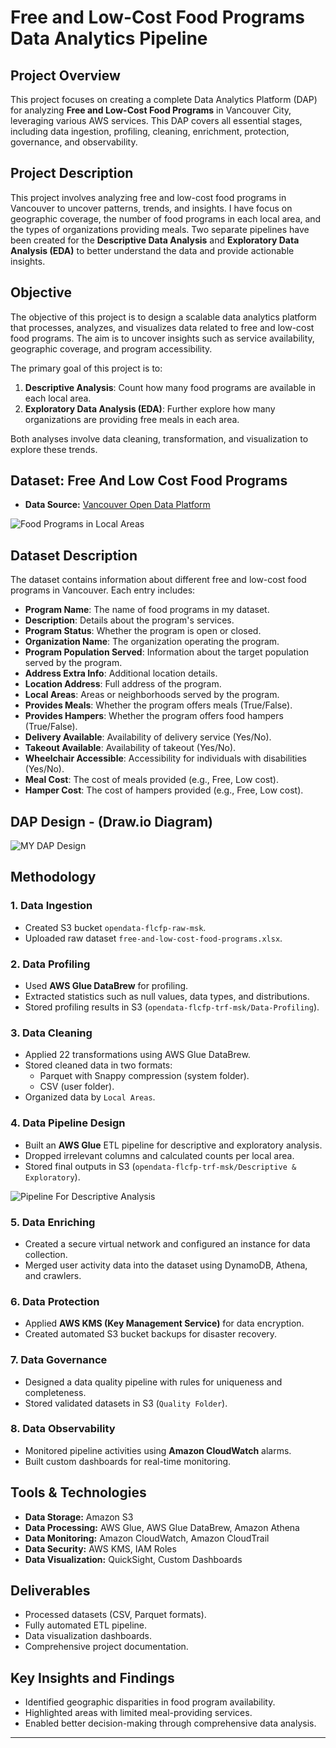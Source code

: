 # Free and Low-Cost Food Programs Data Analytics Pipeline

## **Project Overview**

This project focuses on creating a complete Data Analytics Platform (DAP) for analyzing **Free and Low-Cost Food Programs** in Vancouver City, leveraging various AWS services. This DAP covers all essential stages, including data ingestion, profiling, cleaning, enrichment, protection, governance, and observability.

## **Project Description**

This project involves analyzing free and low-cost food programs in Vancouver to uncover patterns, trends, and insights. I have focus on geographic coverage, the number of food programs in each local area, and the types of organizations providing meals. Two separate pipelines have been created for the **Descriptive Data Analysis** and **Exploratory Data Analysis (EDA)** to better understand the data and provide actionable insights.

## **Objective**

The objective of this project is to design a scalable data analytics platform that processes, analyzes, and visualizes data related to free and low-cost food programs. The aim is to uncover insights such as service availability, geographic coverage, and program accessibility.

The primary goal of this project is to:
1. **Descriptive Analysis**: Count how many food programs are available in each local area.
2. **Exploratory Data Analysis (EDA)**: Further explore how many organizations are providing free meals in each area.

Both analyses involve data cleaning, transformation, and visualization to explore these trends.

## **Dataset: Free And Low Cost Food Programs**

- **Data Source:** [Vancouver Open Data Platform](https://opendata.vancouver.ca/explore/dataset/free-and-low-cost-food-programs/information/?sort=program_name)

![Food Programs in Local Areas](https://muhammadshahzebkhan-msk.github.io/Data-Analyst/Screenshot%2024-12-15%103847.png)

## **Dataset Description**

The dataset contains information about different free and low-cost food programs in Vancouver. Each entry includes:

- **Program Name**: The name of food programs in my dataset.
- **Description**: Details about the program's services.
- **Program Status**: Whether the program is open or closed.
- **Organization Name**: The organization operating the program.
- **Program Population Served**: Information about the target population served by the program.
- **Address Extra Info**: Additional location details.
- **Location Address**: Full address of the program.
- **Local Areas**: Areas or neighborhoods served by the program.
- **Provides Meals**: Whether the program offers meals (True/False).
- **Provides Hampers**: Whether the program offers food hampers (True/False).
- **Delivery Available**: Availability of delivery service (Yes/No).
- **Takeout Available**: Availability of takeout (Yes/No).
- **Wheelchair Accessible**: Accessibility for individuals with disabilities (Yes/No).
- **Meal Cost**: The cost of meals provided (e.g., Free, Low cost).
- **Hamper Cost**: The cost of hampers provided (e.g., Free, Low cost).

## **DAP Design - (Draw.io Diagram)**

![MY DAP Design](https://muhammadshahzebkhan-msk.github.io/Data-Analyst/image.png)

## **Methodology**

### **1. Data Ingestion**

- Created S3 bucket `opendata-flcfp-raw-msk`.
- Uploaded raw dataset `free-and-low-cost-food-programs.xlsx`.

### **2. Data Profiling**

- Used **AWS Glue DataBrew** for profiling.
- Extracted statistics such as null values, data types, and distributions.
- Stored profiling results in S3 (`opendata-flcfp-trf-msk/Data-Profiling`).

### **3. Data Cleaning**

- Applied 22 transformations using AWS Glue DataBrew.
- Stored cleaned data in two formats:
  - Parquet with Snappy compression (system folder).
  - CSV (user folder).
- Organized data by `Local Areas`.

### **4. Data Pipeline Design**

- Built an **AWS Glue** ETL pipeline for descriptive and exploratory analysis.
- Dropped irrelevant columns and calculated counts per local area.
- Stored final outputs in S3 (`opendata-flcfp-trf-msk/Descriptive & Exploratory`).

![Pipeline For Descriptive Analysis](https://muhammadshahzebkhan-msk.github.io/Data-Analyst/Screenshot%2024-11-26%230618.png)

### **5. Data Enriching**

- Created a secure virtual network and configured an instance for data collection.
- Merged user activity data into the dataset using DynamoDB, Athena, and crawlers.

### **6. Data Protection**

- Applied **AWS KMS (Key Management Service)** for data encryption.
- Created automated S3 bucket backups for disaster recovery.

### **7. Data Governance**

- Designed a data quality pipeline with rules for uniqueness and completeness.
- Stored validated datasets in S3 (`Quality Folder`).

### **8. Data Observability**

- Monitored pipeline activities using **Amazon CloudWatch** alarms.
- Built custom dashboards for real-time monitoring.

## **Tools & Technologies**

- **Data Storage:** Amazon S3
- **Data Processing:** AWS Glue, AWS Glue DataBrew, Amazon Athena
- **Data Monitoring:** Amazon CloudWatch, Amazon CloudTrail
- **Data Security:** AWS KMS, IAM Roles
- **Data Visualization:** QuickSight, Custom Dashboards

## **Deliverables**

- Processed datasets (CSV, Parquet formats).
- Fully automated ETL pipeline.
- Data visualization dashboards.
- Comprehensive project documentation.

## **Key Insights and Findings**

- Identified geographic disparities in food program availability.
- Highlighted areas with limited meal-providing services.
- Enabled better decision-making through comprehensive data analysis.

---

